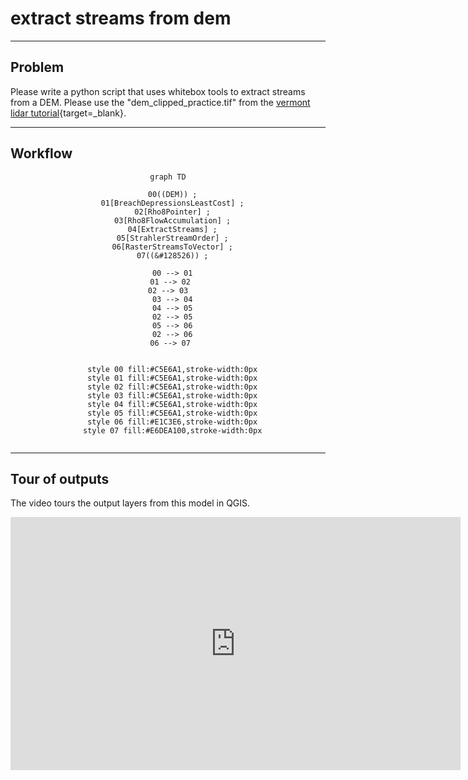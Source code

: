 # __extract streams from dem__  

---  

## Problem  

Please write a python script that uses whitebox tools to extract streams from a DEM. Please use the "dem_clipped_practice.tif" from the [vermont lidar tutorial][vcgi-lidar-cog]{target=_blank}.  

---  

## Workflow  

<center>

``` mermaid
graph TD

  00((DEM)) ;
  01[BreachDepressionsLeastCost] ;
  02[Rho8Pointer] ;
  03[Rho8FlowAccumulation] ;
  04[ExtractStreams] ;
  05[StrahlerStreamOrder] ;
  06[RasterStreamsToVector] ;
  07((&#128526)) ;

  00 --> 01
  01 --> 02 
  02 --> 03  
  03 --> 04
  04 --> 05
  02 --> 05
  05 --> 06
  02 --> 06
  06 --> 07 


  style 00 fill:#C5E6A1,stroke-width:0px
  style 01 fill:#C5E6A1,stroke-width:0px
  style 02 fill:#C5E6A1,stroke-width:0px
  style 03 fill:#C5E6A1,stroke-width:0px
  style 04 fill:#C5E6A1,stroke-width:0px
  style 05 fill:#C5E6A1,stroke-width:0px
  style 06 fill:#E1C3E6,stroke-width:0px
  style 07 fill:#E6DEA100,stroke-width:0px


```

</center>

---  

## Tour of outputs  

The video tours the output layers from this model in QGIS.  

<iframe width="720" height="405" src="https://www.youtube.com/embed/8lHMGAJ8RLs?si=gX8cLT8rUHuRxieo" title="YouTube video player" frameborder="0" allow="accelerometer; autoplay; clipboard-write; encrypted-media; gyroscope; picture-in-picture; web-share" referrerpolicy="strict-origin-when-cross-origin" allowfullscreen></iframe>

[vcgi-lidar-cog]: ../q-methods/vermont-lidar.md  